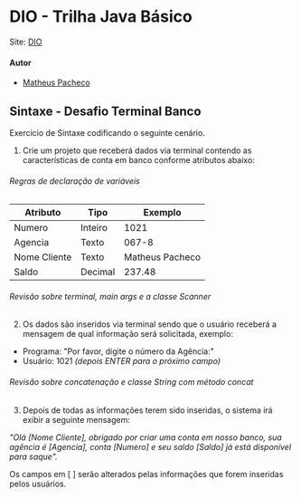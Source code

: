 # DIO - Trilha Java Básico
Site: <a href="https://www.dio.me/" target="_blank">DIO</a>

#### Autor
- [Matheus Pacheco](https://github.com/matheuspacheco99)

## Sintaxe - Desafio Terminal Banco

Exercicio de Sintaxe codificando o seguinte cenário.

1. Crie um projeto que receberá dados via terminal contendo as características de conta em banco conforme atributos abaixo:

###### Regras de declaração de variáveis

| Atributo  | Tipo     | Exemplo   
| --------- | ---------| ------- 
| Numero    | Inteiro  | 1021 
| Agencia   | Texto    | 067-8
| Nome Cliente | Texto    | Matheus Pacheco
| Saldo | Decimal |237.48


###### Revisão sobre terminal, main args e a classe Scanner
2. Os dados são inseridos via terminal sendo que o usuário receberá a mensagem de qual informação será solicitada, exemplo:

* Programa: "Por favor, digite o número da Agência:"
* Usuário: 1021 *(depois ENTER para o próximo campo)* 

###### Revisão sobre concatenação e classe String com método concat

3. Depois de todas as informações terem sido inseridas, o sistema irá exibir a seguinte mensagem:

*"Olá [Nome Cliente], obrigado por criar uma conta em nosso banco, sua agência é [Agencia], conta [Numero] e seu saldo [Saldo] já está disponível para saque".*

Os campos em [ ] serão alterados pelas informações que forem inseridas pelos usuários.




